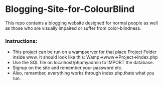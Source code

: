 # Blogging-Site-for-ColourBlind

This repo contains a blogging website designed for normal people as well as those who are visually impaired or suffer from color-blindness.


### Instructions:

* This project can be run on a wampserver for that place Project Folder inside www. It should look like this:
Wamp->www->Project->Index.php
* Use the SQL file on localhost/phpmyadmin to IMPORT the database.
* Signup on the site and remember your password etc.
* Also, remember, everything works through index.php,thats what you run.

